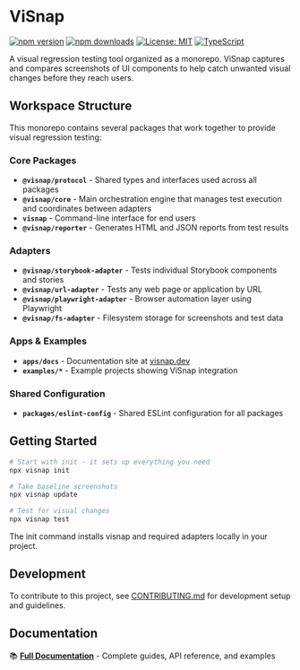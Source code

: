 # ViSnap

[![npm version](https://img.shields.io/npm/v/visnap.svg)](https://www.npmjs.com/package/visnap)
[![npm downloads](https://img.shields.io/npm/dm/visnap.svg)](https://www.npmjs.com/package/visnap)
[![License: MIT](https://img.shields.io/badge/License-MIT-yellow.svg)](https://opensource.org/licenses/MIT)
[![TypeScript](https://img.shields.io/badge/%3C%2F%3E-TypeScript-%230074c1.svg)](http://www.typescriptlang.org/)

A visual regression testing tool organized as a monorepo. ViSnap captures and compares screenshots of UI components to help catch unwanted visual changes before they reach users.

## Workspace Structure

This monorepo contains several packages that work together to provide visual regression testing:

### Core Packages
- **`@visnap/protocol`** - Shared types and interfaces used across all packages
- **`@visnap/core`** - Main orchestration engine that manages test execution and coordinates between adapters
- **`visnap`** - Command-line interface for end users
- **`@visnap/reporter`** - Generates HTML and JSON reports from test results

### Adapters
- **`@visnap/storybook-adapter`** - Tests individual Storybook components and stories
- **`@visnap/url-adapter`** - Tests any web page or application by URL
- **`@visnap/playwright-adapter`** - Browser automation layer using Playwright
- **`@visnap/fs-adapter`** - Filesystem storage for screenshots and test data

### Apps & Examples
- **`apps/docs`** - Documentation site at [visnap.dev](https://visnap.dev)
- **`examples/*`** - Example projects showing ViSnap integration

### Shared Configuration
- **`packages/eslint-config`** - Shared ESLint configuration for all packages

## Getting Started

```bash
# Start with init - it sets up everything you need
npx visnap init

# Take baseline screenshots
npx visnap update

# Test for visual changes
npx visnap test
```

The init command installs visnap and required adapters locally in your project.

## Development

To contribute to this project, see [CONTRIBUTING.md](./CONTRIBUTING.md) for development setup and guidelines.

## Documentation

📚 **[Full Documentation](https://visnap.dev)** - Complete guides, API reference, and examples
